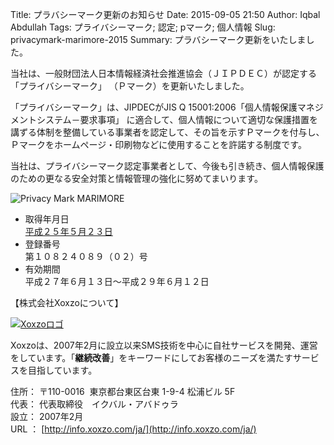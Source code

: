 Title: プラバシーマーク更新のお知らせ
Date: 2015-09-05 21:50
Author: Iqbal Abdullah
Tags: プライバシーマーク; 認定; pマーク; 個人情報
Slug: privacymark-marimore-2015
Summary: プラバシーマーク更新をいたしました。

当社は、一般財団法人日本情報経済社会推進協会（ＪＩＰＤＥＣ）が認定する「プライバシーマーク」
（Ｐマーク）を更新いたしました。

「プライバシーマーク」は、JIPDECがJIS Q 15001:2006「個人情報保護マネジメントシステム－要求事項」 
に適合して、個人情報について適切な保護措置を講ずる体制を整備している事業者を認定して、その旨を示すＰマークを付与し、Ｐマークをホームページ・印刷物などに使用することを許諾する制度です。

当社は、プライバシーマーク認定事業者として、今後も引き続き、個人情報保護のための更なる安全対策と情報管理の強化に努めてまいります。

![Privacy Mark MARIMORE]({filename}/images/privacy-mark/p-mark-cert-2015.jpg)

-   取得年月日  
   [平成２５年５月２３日]({filename}/PR/privacymark-syutoku-ja.md)
-   登録番号  
   第１０８２４０８９（０２）号
-   有効期間  
   平成２７年６月１３日～平成２９年６月１２日


【株式会社Xoxzoについて】

[![Xoxzoロゴ]({filename}/images/xoxzo-logo-02.png)](http://info.xoxzo.com/ja/)

Xoxzoは、2007年2月に設立以来SMS技術を中心に自社サービスを開発、運営をしています。「**継続改善**」をキーワードにしてお客様のニーズを満たすサービスを目指しています。

住所： 〒110-0016  東京都台東区台東 1-9-4 松浦ビル 5F  
代表： 代表取締役　イクバル・アバドゥラ  
設立： 2007年2月  
URL ： [http://info.xoxzo.com/ja/](http://info.xoxzo.com/ja/)
